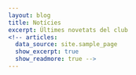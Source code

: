 ```yaml
---
layout: blog
title: Notícies
excerpt: Últimes novetats del club
<!-- articles:
  data_source: site.sample_page
  show_excerpt: true
  show_readmore: true -->
---
```

